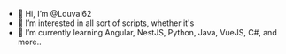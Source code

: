 - 👋 Hi, I’m @Lduval62
- 👀 I’m interested in all sort of scripts, whether it's
- 🌱 I’m currently learning Angular, NestJS, Python, Java, VueJS, C#, and more..

<!---
Lduval62/Lduval62 is a ✨ special ✨ repository because its `README.md` (this file) appears on your GitHub profile.
You can click the Preview link to take a look at your changes.
--->
